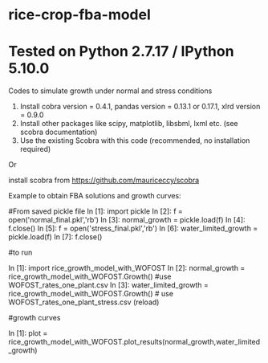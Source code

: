 # rice-crop-fba-model
# Tested on Python 2.7.17 / IPython 5.10.0
Codes to simulate growth under normal and stress conditions 

1. Install cobra version = 0.4.1, pandas version = 0.13.1 or 0.17.1, xlrd version = 0.9.0
2. Install other packages like scipy, matplotlib, libsbml, lxml etc. (see scobra documentation)
3. Use the existing Scobra with this code (recommended, no installation required)

Or

install scobra from https://github.com/mauriceccy/scobra




Example to obtain FBA solutions and growth curves:

#From saved pickle file
In [1]: import pickle 
In [2]: f = open('normal_final.pkl','rb')
In [3]: normal_growth = pickle.load(f)
In [4]: f.close()
In [5]: f = open('stress_final.pkl','rb')
In [6]: water_limited_growth = pickle.load(f)
In [7]: f.close()

#to run

In [1]: import rice_growth_model_with_WOFOST
In [2]: normal_growth = rice_growth_model_with_WOFOST.Growth() #use WOFOST_rates_one_plant.csv
In [3]: water_limited_growth = rice_growth_model_with_WOFOST.Growth() # use WOFOST_rates_one_plant_stress.csv (reload)


#growth curves

In [1]: plot = rice_growth_model_with_WOFOST.plot_results(normal_growth,water_limited_growth)
